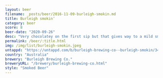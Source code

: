 ```yaml
---
layout: beer
filename: _posts/beer/2016-11-09-burleigh-smokin.md
title: Burleigh smokin’
category: beer
score: 8
beer-date: "2020-09-26"
desc: "Very chocolatey on the first sip but that gives way to a mild smoke. Very interesting to see the clean palate character of a lager works with some smoke and dark malts"
permalink: /beer/:title.html
img: /img/list/burleigh-smokin.jpeg
untappd: "https://untappd.com/b/burleigh-brewing-co--burleigh-smokin/3452157"
country: "Australia"
brewery: "Burleigh Brewing Co."
breweryURL: "/brewery/burleigh-brewing-co.html"
style: "Smoked Beer"
---
```


